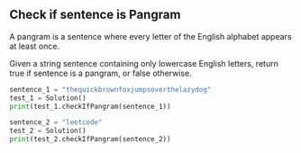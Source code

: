 ## Check if sentence is Pangram

A pangram is a sentence where every letter of the English alphabet appears at least once.

Given a string sentence containing only lowercase English letters, return true if sentence is a pangram, 
or false otherwise.

```python
sentence_1 = "thequickbrownfoxjumpsoverthelazydog"
test_1 = Solution()
print(test_1.checkIfPangram(sentence_1))

sentence_2 = "leetcode"
test_2 = Solution()
print(test_2.checkIfPangram(sentence_2))
```